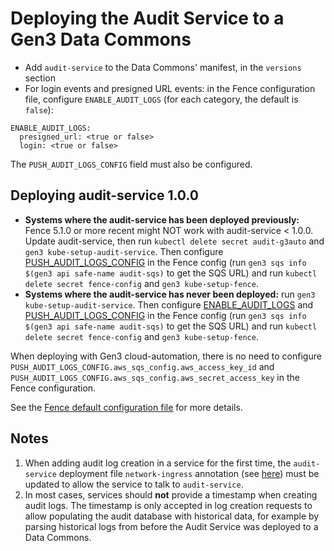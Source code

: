 # Deploying the Audit Service to a Gen3 Data Commons

- Add `audit-service` to the Data Commons' manifest, in the `versions` section
- For login events and presigned URL events: in the Fence configuration file, configure `ENABLE_AUDIT_LOGS` (for each category, the default is `false`):

```
ENABLE_AUDIT_LOGS:
  presigned_url: <true or false>
  login: <true or false>
```

The `PUSH_AUDIT_LOGS_CONFIG` field must also be configured.

## Deploying audit-service 1.0.0

- **Systems where the audit-service has been deployed previously:** Fence 5.1.0 or more recent might NOT work with audit-service < 1.0.0. Update audit-service, then run `kubectl delete secret audit-g3auto` and `gen3 kube-setup-audit-service`. Then configure [PUSH_AUDIT_LOGS_CONFIG](https://github.com/uc-cdis/fence/blob/5.1.0/fence/config-default.yaml#L632-L636) in the Fence config (run `gen3 sqs info $(gen3 api safe-name audit-sqs)` to get the SQS URL) and run `kubectl delete secret fence-config` and `gen3 kube-setup-fence`.
- **Systems where the audit-service has never been deployed:** run `gen3 kube-setup-audit-service`. Then configure [ENABLE_AUDIT_LOGS](https://github.com/uc-cdis/fence/blob/5.1.0/fence/config-default.yaml#L624-L626) and [PUSH_AUDIT_LOGS_CONFIG](https://github.com/uc-cdis/fence/blob/5.1.0/fence/config-default.yaml#L632-L636) in the Fence config (run `gen3 sqs info $(gen3 api safe-name audit-sqs)` to get the SQS URL) and run `kubectl delete secret fence-config` and `gen3 kube-setup-fence`.

When deploying with Gen3 cloud-automation, there is no need to configure `PUSH_AUDIT_LOGS_CONFIG.aws_sqs_config.aws_access_key_id` and `PUSH_AUDIT_LOGS_CONFIG.aws_sqs_config.aws_secret_access_key` in the Fence configuration.

See the [Fence default configuration file](https://github.com/uc-cdis/fence/blob/5.1.0/fence/config-default.yaml#L622-L638) for more details.

## Notes

1. When adding audit log creation in a service for the first time, the `audit-service` deployment file `network-ingress` annotation (see [here](https://github.com/uc-cdis/cloud-automation/blob/27770776d239bc609bbbd23607689cf62de1bc66/kube/services/audit-service/audit-service-deploy.yaml#L6)) must be updated to allow the service to talk to `audit-service`.
2. In most cases, services should **not** provide a timestamp when creating audit logs. The timestamp is only accepted in log creation requests to allow populating the audit database with historical data, for example by parsing historical logs from before the Audit Service was deployed to a Data Commons.
